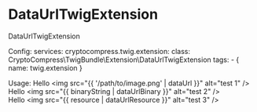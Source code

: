 DataUrlTwigExtension
====================

DataUrlTwigExtension

Config:
	services:
		cryptocompress.twig.extension:
			class: CryptoCompress\TwigBundle\Extension\DataUrlTwigExtension
			tags:
				-  { name: twig.extension }
				
Usage:
Hello &lt;img src="{{ '/path/to/image.png' | dataUrl }}" alt="test 1" /&gt;<br />
Hello &lt;img src="{{ binaryString | dataUrlBinary }}" alt="test 2" /&gt;<br />
Hello &lt;img src="{{ resource | dataUrlResource }}" alt="test 3" /&gt;<br />
